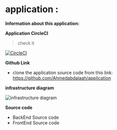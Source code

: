 # application :

**Information about this application:**

**Application CircleCI**

> check it 

[![CircleCI](https://circleci.com/gh/Ahmedabdalaah/application.svg?style=shield)](https://app.circleci.com/pipelines/github/Ahmedabdalaah)


**Github Link**

- clone the application source code from this link: https://github.com/Ahmedabdalaah/application


**infrastructure diagram**

![infrastructure diagram](https://ibb.co/Bt5CmH5)

**Source code**

- BackEnd Source code
- FrontEnd Source code









